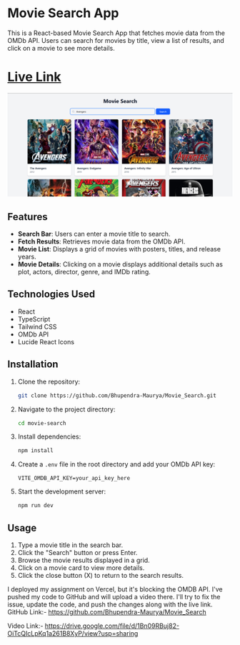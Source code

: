# Movie Search App
This is a React-based Movie Search App that fetches movie data from the OMDb API. Users can search for movies by title, view a list of results, and click on a movie to see more details.

 # [Live Link](https://bhupendra-maurya.github.io/Movie_Search/)

[![alt text](image.png)](https://drive.google.com/file/d/1Bn09RBuj82-OiTcQIcLpKq1a261B8XyP/view?usp=sharing)


## Features

- **Search Bar**: Users can enter a movie title to search.
- **Fetch Results**: Retrieves movie data from the OMDb API.
- **Movie List**: Displays a grid of movies with posters, titles, and release years.
- **Movie Details**: Clicking on a movie displays additional details such as plot, actors, director, genre, and IMDb rating.

## Technologies Used

- React
- TypeScript
- Tailwind CSS
- OMDb API
- Lucide React Icons

## Installation

1. Clone the repository:
   ```bash
   git clone https://github.com/Bhupendra-Maurya/Movie_Search.git
   ```

2. Navigate to the project directory:
   ```bash
   cd movie-search
   ```

3. Install dependencies:
   ```bash
   npm install
   ```

4. Create a `.env` file in the root directory and add your OMDb API key:
   ```env
   VITE_OMDB_API_KEY=your_api_key_here
   ```

5. Start the development server:
   ```bash
   npm run dev
   ```

## Usage

1. Type a movie title in the search bar.
2. Click the "Search" button or press Enter.
3. Browse the movie results displayed in a grid.
4. Click on a movie card to view more details.
5. Click the close button (X) to return to the search results.






I deployed my assignment on Vercel, but it's blocking the OMDB API. I've pushed my code to GitHub and will upload a video there. I'll try to fix the issue, update the code, and push the changes along with the live link.  GitHub Link:- https://github.com/Bhupendra-Maurya/Movie_Search

Video Link:- https://drive.google.com/file/d/1Bn09RBuj82-OiTcQIcLpKq1a261B8XyP/view?usp=sharing